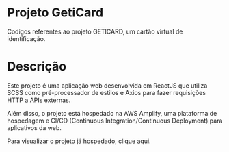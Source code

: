 # Projeto GetiCard

Codigos referentes ao projeto GETICARD, um cartão virtual de identificação.

# Descrição

Este projeto é uma aplicação web desenvolvida em ReactJS que utiliza SCSS como pré-processador de estilos e Axios para fazer requisições HTTP a APIs externas.

Além disso, o projeto está hospedado na AWS Amplify, uma plataforma de hospedagem e CI/CD (Continuous Integration/Continuous Deployment) para aplicativos da web.

Para visualizar o projeto já hospedado, clique aqui.
